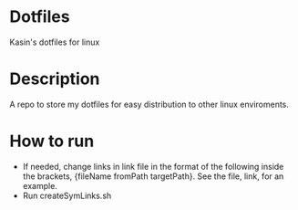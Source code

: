 # Dotfiles
Kasin's dotfiles for linux

# Description
A repo to store my dotfiles for easy distribution to other linux enviroments.

# How to run
* If needed, change links in link file in the format of the following inside the brackets, {fileName fromPath targetPath}. See the file, link, for an example.
* Run createSymLinks.sh
